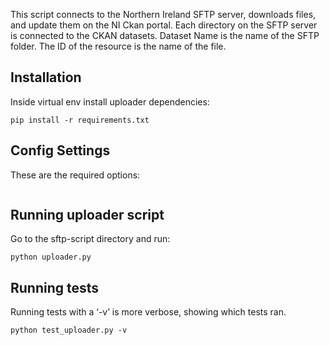 This script connects to the Northern Ireland SFTP server, downloads files, and update them on the NI Ckan portal.
Each directory on the SFTP server is connected to the CKAN datasets.
Dataset Name is the name of the SFTP folder. The ID of the resource is the name of the file.

## Installation
Inside virtual env install uploader dependencies:

```
pip install -r requirements.txt
```

## Config Settings
These are the required options:
```
```

## Running uploader script

Go to the sftp-script directory and run:

```
python uploader.py
```

## Running tests

Running tests with a ‘-v’ is more verbose, showing which tests
ran.

```
python test_uploader.py -v
```
